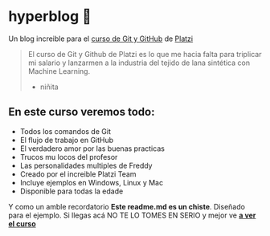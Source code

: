 # hyperblog 💚
Un blog increible para el [curso de Git y GitHub](http://https://platzi.com/cursos/git-github/ "curso de Git y GitHub") de [Platzi](http://https://platzi.com "Platzi")
> El curso de Git y Github de Platzi es lo que me hacia falta para triplicar mi salario y lanzarmen a la industria del tejido de lana sintética con Machine Learning.
> - niñita

## En este curso veremos todo:
* Todos los comandos de Git
* El flujo de trabajo en GitHub
* El verdadero amor por las buenas practicas
* Trucos mu locos del profesor
* Las personalidades multiples de Freddy
* Creado por el increible Platzi Team
* Incluye ejemplos en Windows, Linux y Mac
* Disponible para todas la edade

Y como un amble recordatorio **Este readme.md es un chiste**. Diseñado para el ejemplo. Si llegas acá NO TE LO TOMES EN SERIO y mejor ve [**a ver el curso**](https://platzi.com/cursos/git-github/)